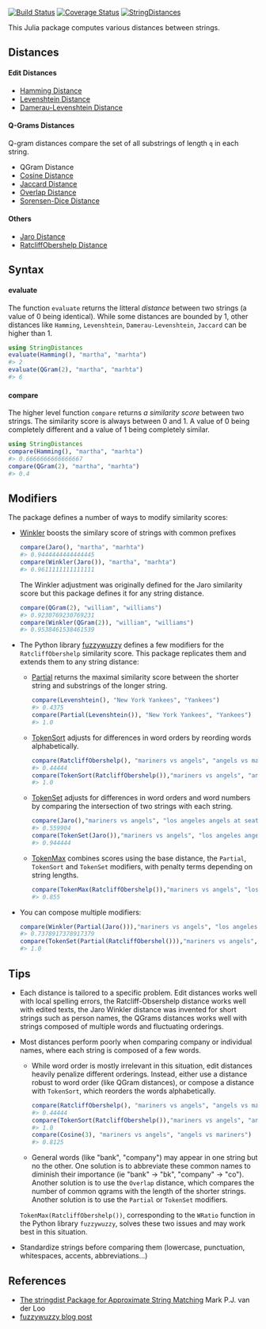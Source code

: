 [![Build Status](https://travis-ci.org/matthieugomez/StringDistances.jl.svg?branch=master)](https://travis-ci.org/matthieugomez/StringDistances.jl)
[![Coverage Status](https://coveralls.io/repos/matthieugomez/StringDistances.jl/badge.svg?branch=master)](https://coveralls.io/r/matthieugomez/StringDistances.jl?branch=master)
[![StringDistances](http://pkg.julialang.org/badges/StringDistances_0.4.svg)](http://pkg.julialang.org/?pkg=StringDistances)

This Julia package computes various distances between strings.



## Distances

#### Edit Distances
- [Hamming Distance](https://en.wikipedia.org/wiki/Hamming_distance)
- [Levenshtein Distance](https://en.wikipedia.org/wiki/Levenshtein_distance)
- [Damerau-Levenshtein Distance](https://en.wikipedia.org/wiki/Damerau%E2%80%93Levenshtein_distance)

#### Q-Grams Distances
Q-gram distances compare the set of all substrings of length `q` in each string.
- QGram Distance
- [Cosine Distance](https://en.wikipedia.org/wiki/Cosine_similarity)
- [Jaccard Distance](https://en.wikipedia.org/wiki/Jaccard_index)
- [Overlap Distance](https://en.wikipedia.org/wiki/Overlap_coefficient)
- [Sorensen-Dice Distance](https://en.wikipedia.org/wiki/S%C3%B8rensen%E2%80%93Dice_coefficient)

#### Others
- [Jaro Distance](https://en.wikipedia.org/wiki/Jaro%E2%80%93Winkler_distance)
- [RatcliffObershelp Distance](https://xlinux.nist.gov/dads/HTML/ratcliffObershelp.html)

## Syntax
#### evaluate
The function `evaluate` returns the litteral *distance* between two strings (a value of 0 being identical). While some distances are bounded by 1, other distances like `Hamming`, `Levenshtein`, `Damerau-Levenshtein`,  `Jaccard` can be higher than 1.
```julia
using StringDistances
evaluate(Hamming(), "martha", "marhta")
#> 2
evaluate(QGram(2), "martha", "marhta")
#> 6
```

#### compare
The higher level function `compare` returns *a similarity score* between two strings. The similarity score is always between 0 and 1. A value of 0 being completely different and a value of 1 being completely similar.
```julia
using StringDistances
compare(Hamming(), "martha", "marhta")
#> 0.6666666666666667
compare(QGram(2), "martha", "marhta")
#> 0.4
```
## Modifiers

The package defines a number of ways to modify similarity scores:

- [Winkler](https://en.wikipedia.org/wiki/Jaro%E2%80%93Winkler_distance) boosts the similary score of strings with common prefixes

	```julia
	compare(Jaro(), "martha", "marhta")
	#> 0.9444444444444445
	compare(Winkler(Jaro()), "martha", "marhta")
	#> 0.9611111111111111
	```
	The Winkler adjustment was originally defined for the Jaro similarity score but this package defines it for any string distance.

	```julia
	compare(QGram(2), "william", "williams")
	#> 0.9230769230769231
	compare(Winkler(QGram(2)), "william", "williams")
	#> 0.9538461538461539
	```

- The Python library [fuzzywuzzy](http://chairnerd.seatgeek.com/fuzzywuzzy-fuzzy-string-matching-in-python/) defines a few modifiers for the `RatcliffObershelp` similarity score. This package replicates them and extends them to any string distance:

	- [Partial](http://chairnerd.seatgeek.com/fuzzywuzzy-fuzzy-string-matching-in-python/) returns the maximal similarity score between the shorter string and substrings of the longer string.

		```julia
		compare(Levenshtein(), "New York Yankees", "Yankees")
		#> 0.4375
		compare(Partial(Levenshtein()), "New York Yankees", "Yankees")
		#> 1.0
		```

	- [TokenSort](http://chairnerd.seatgeek.com/fuzzywuzzy-fuzzy-string-matching-in-python/) adjusts for differences in word orders by reording words alphabetically. 

		```julia
		compare(RatcliffObershelp(), "mariners vs angels", "angels vs mariners")
		#> 0.44444
		compare(TokenSort(RatcliffObershelp()),"mariners vs angels", "angels vs mariners")
		#> 1.0
		```

	- [TokenSet](http://chairnerd.seatgeek.com/fuzzywuzzy-fuzzy-string-matching-in-python/) adjusts for differences in word orders and word numbers by comparing the intersection of two strings with each string.

		```julia
		compare(Jaro(),"mariners vs angels", "los angeles angels at seattle mariners")
		#> 0.559904
		compare(TokenSet(Jaro()),"mariners vs angels", "los angeles angels at seattle mariners")
		#> 0.944444
		```


	- [TokenMax](http://chairnerd.seatgeek.com/fuzzywuzzy-fuzzy-string-matching-in-python/) combines scores using the base distance, the `Partial`, `TokenSort` and `TokenSet` modifiers, with penalty terms depending on string lengths.
		```julia
		compare(TokenMax(RatcliffObershelp()),"mariners vs angels", "los angeles angels at seattle mariners")
		#> 0.855
		```



- You can compose multiple modifiers:
	```julia
	compare(Winkler(Partial(Jaro())),"mariners vs angels", "los angeles angels at seattle mariners")
	#> 0.7378917378917379
	compare(TokenSet(Partial(RatcliffObershel())),"mariners vs angels", "los angeles angels at seattle mariners")
	#> 1.0
	```


## Tips

- Each distance is tailored to a specific problem. Edit distances works well with local spelling errors, the Ratcliff-Obsershelp distance works well with edited texts, the Jaro Winkler distance was invented for short strings such as person names, the QGrams distances works well with strings composed of multiple words and fluctuating orderings.
- Most distances perform poorly when comparing company or individual names, where each string is composed of a few words.

	- While word order is mostly irrelevant in this situation, edit distances heavily penalize different orderings. Instead, either use a distance robust to word order (like QGram distances), or compose a distance with `TokenSort`, which reorders the words alphabetically.

		```julia
		compare(RatcliffObershelp(), "mariners vs angels", "angels vs mariners")
		#> 0.44444
		compare(TokenSort(RatcliffObershelp()),"mariners vs angels", "angels vs mariners")
		#> 1.0
		compare(Cosine(3), "mariners vs angels", "angels vs mariners")
		#> 0.8125
		```
	- General words (like "bank", "company") may appear in one string but no the other. One solution is to abbreviate these common names to diminish their importance (ie "bank" -> "bk", "company" -> "co"). Another solution is to use the `Overlap` distance, which compares the number of common qgrams with the length of the shorter strings. Another solution is to use the `Partial` or `TokenSet` modifiers. 

	`TokenMax(RatcliffObershelp())`, corresponding to the `WRatio` function in the Python library `fuzzywuzzy`, solves these two issues and may work best in this situation.

- Standardize strings before comparing them (lowercase, punctuation, whitespaces, accents, abbreviations...)

## References
- [The stringdist Package for Approximate String Matching](https://journal.r-project.org/archive/2014-1/loo.pdf) Mark P.J. van der Loo
- [fuzzywuzzy blog post](http://chairnerd.seatgeek.com/fuzzywuzzy-fuzzy-string-matching-in-python/)


